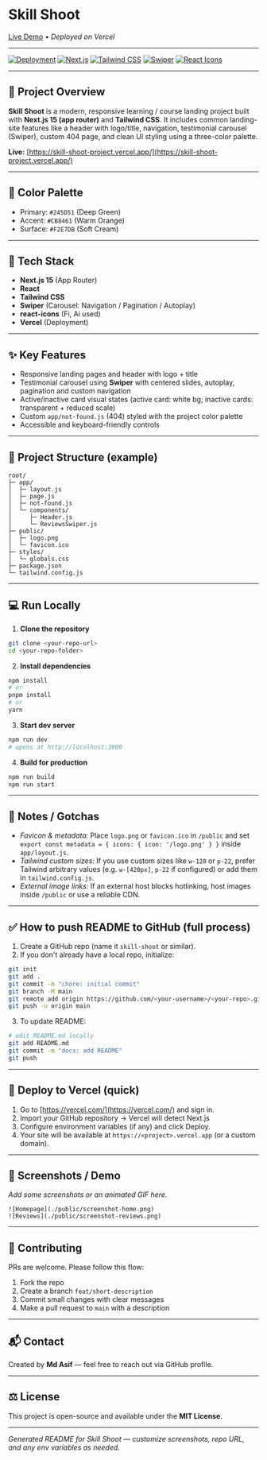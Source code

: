 # Skill Shoot

[Live Demo](https://skill-shoot-project.vercel.app/) • *Deployed on Vercel*

---

[![Deployment](https://img.shields.io/badge/Deploy-Vercel-000000?style=for-the-badge\&logo=vercel)](https://skill-shoot-project.vercel.app/)
[![Next.js](https://img.shields.io/badge/Next.js-15-000000?style=flat-square\&logo=next.js)](#)
[![Tailwind CSS](https://img.shields.io/badge/Tailwind-CSS-38B2AC?style=flat-square\&logo=tailwindcss)](#)
[![Swiper](https://img.shields.io/badge/Swiper-Carousel-007ACC?style=flat-square)](#)
[![React Icons](https://img.shields.io/badge/React--Icons-20232A?style=flat-square\&logo=react)](#)

---

## 🚀 Project Overview

**Skill Shoot** is a modern, responsive learning / course landing project built with **Next.js 15 (app router)** and **Tailwind CSS**. It includes common landing-site features like a header with logo/title, navigation, testimonial carousel (Swiper), custom 404 page, and clean UI styling using a three-color palette.

**Live:** [https://skill-shoot-project.vercel.app/](https://skill-shoot-project.vercel.app/)

---

## 🎨 Color Palette

* Primary: `#245D51` (Deep Green)
* Accent: `#CB8461` (Warm Orange)
* Surface: `#F2E7DB` (Soft Cream)

---

## 🧩 Tech Stack

* **Next.js 15** (App Router)
* **React**
* **Tailwind CSS**
* **Swiper** (Carousel: Navigation / Pagination / Autoplay)
* **react-icons** (Fi, Ai used)
* **Vercel** (Deployment)

---

## ✨ Key Features

* Responsive landing pages and header with logo + title
* Testimonial carousel using **Swiper** with centered slides, autoplay, pagination and custom navigation
* Active/inactive card visual states (active card: white bg; inactive cards: transparent + reduced scale)
* Custom `app/not-found.js` (404) styled with the project color palette
* Accessible and keyboard-friendly controls

---

## 📁 Project Structure (example)

```
root/
├─ app/
│  ├─ layout.js
│  ├─ page.js
│  ├─ not-found.js
│  └─ components/
│     ├─ Header.js
│     └─ ReviewsSwiper.js
├─ public/
│  ├─ logo.png
│  └─ favicon.ico
├─ styles/
│  └─ globals.css
├─ package.json
└─ tailwind.config.js
```

---

## 💻 Run Locally

1. **Clone the repository**

```bash
git clone <your-repo-url>
cd <your-repo-folder>
```

2. **Install dependencies**

```bash
npm install
# or
pnpm install
# or
yarn
```

3. **Start dev server**

```bash
npm run dev
# opens at http://localhost:3000
```

4. **Build for production**

```bash
npm run build
npm run start
```

---

## 🔧 Notes / Gotchas

* *Favicon & metadata:* Place `logo.png` or `favicon.ico` in `/public` and set `export const metadata = { icons: { icon: '/logo.png' } }` inside `app/layout.js`.
* *Tailwind custom sizes:* If you use custom sizes like `w-120` or `p-22`, prefer Tailwind arbitrary values (e.g. `w-[420px]`, `p-22` if configured) or add them in `tailwind.config.js`.
* *External image links:* If an external host blocks hotlinking, host images inside `/public` or use a reliable CDN.

---

## ✅ How to push README to GitHub (full process)

1. Create a GitHub repo (name it `skill-shoot` or similar).
2. If you don't already have a local repo, initialize:

```bash
git init
git add .
git commit -m "chore: initial commit"
git branch -M main
git remote add origin https://github.com/<your-username>/<your-repo>.git
git push -u origin main
```

3. To update README:

```bash
# edit README.md locally
git add README.md
git commit -m "docs: add README"
git push
```

---

## 🛫 Deploy to Vercel (quick)

1. Go to [https://vercel.com/](https://vercel.com/) and sign in.
2. Import your GitHub repository -> Vercel will detect Next.js
3. Configure environment variables (if any) and click Deploy.
4. Your site will be available at `https://<project>.vercel.app` (or a custom domain).

---

## 📸 Screenshots / Demo

*Add some screenshots or an animated GIF here.*

```
![Homepage](./public/screenshot-home.png)
![Reviews](./public/screenshot-reviews.png)
```

---

## 🤝 Contributing

PRs are welcome. Please follow this flow:

1. Fork the repo
2. Create a branch `feat/short-description`
3. Commit small changes with clear messages
4. Make a pull request to `main` with a description

---

## 📬 Contact

Created by **Md Asif** — feel free to reach out via GitHub profile.

---

## ⚖️ License

This project is open-source and available under the **MIT License**.

---

*Generated README for Skill Shoot — customize screenshots, repo URL, and any env variables as needed.*
